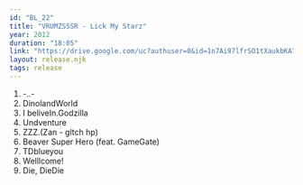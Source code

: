 ```yaml
---
id: "BL_22"
title: "VRUMZSSSR - Lick My Starz"
year: 2012
duration: "18:05"
link: "https://drive.google.com/uc?authuser=0&id=1n7Ai97lfrSO1tXaukbKA79QC_yA-uVxx&export=download"
layout: release.njk
tags: release
---
```


01. -..-
02. DinolandWorld
03. I beliveIn.Godzilla
04. Undventure
05. ZZZ.(Zan - gltch hp)
06. Beaver Super Hero (feat. GameGate)
07. TDblueyou
08. Welllcome!
09. Die, DieDie